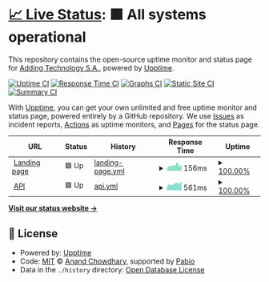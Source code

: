 # [📈 Live Status](https://status.falles.app): <!--live status--> **🟩 All systems operational**

This repository contains the open-source uptime monitor and status page for [Adding Technology S.A.](https://www.addingtechnology.es), powered by [Upptime](https://github.com/upptime/upptime).

[![Uptime CI](https://github.com/Adding-Technology/falles.app.api.upptime/workflows/Uptime%20CI/badge.svg)](https://github.com/Adding-Technology/falles.app.api.upptime/actions?query=workflow%3A%22Uptime+CI%22)
[![Response Time CI](https://github.com/Adding-Technology/falles.app.api.upptime/workflows/Response%20Time%20CI/badge.svg)](https://github.com/Adding-Technology/falles.app.api.upptime/actions?query=workflow%3A%22Response+Time+CI%22)
[![Graphs CI](https://github.com/Adding-Technology/falles.app.api.upptime/workflows/Graphs%20CI/badge.svg)](https://github.com/Adding-Technology/falles.app.api.upptime/actions?query=workflow%3A%22Graphs+CI%22)
[![Static Site CI](https://github.com/Adding-Technology/falles.app.api.upptime/workflows/Static%20Site%20CI/badge.svg)](https://github.com/Adding-Technology/falles.app.api.upptime/actions?query=workflow%3A%22Static+Site+CI%22)
[![Summary CI](https://github.com/Adding-Technology/falles.app.api.upptime/workflows/Summary%20CI/badge.svg)](https://github.com/Adding-Technology/falles.app.api.upptime/actions?query=workflow%3A%22Summary+CI%22)

With [Upptime](https://upptime.js.org), you can get your own unlimited and free uptime monitor and status page, powered entirely by a GitHub repository. We use [Issues](https://github.com/Adding-Technology/falles.app.api.upptime/issues) as incident reports, [Actions](https://github.com/Adding-Technology/falles.app.api.upptime/actions) as uptime monitors, and [Pages](https://status.falles.app) for the status page.

<!--start: status pages-->
<!-- This summary is generated by Upptime (https://github.com/upptime/upptime) -->
<!-- Do not edit this manually, your changes will be overwritten -->
<!-- prettier-ignore -->
| URL | Status | History | Response Time | Uptime |
| --- | ------ | ------- | ------------- | ------ |
| <img alt="" src="https://falles.app/favicon.png" height="13"> [Landing page](https://falles.app) | 🟩 Up | [landing-page.yml](https://github.com/Adding-Technology/falles.app.api.upptime/commits/HEAD/history/landing-page.yml) | <details><summary><img alt="Response time graph" src="./graphs/landing-page/response-time-week.png" height="20"> 156ms</summary><br><a href="https://status.falles.app/history/landing-page"><img alt="Response time 162" src="https://img.shields.io/endpoint?url=https%3A%2F%2Fraw.githubusercontent.com%2FAdding-Technology%2Ffalles.app.api.upptime%2FHEAD%2Fapi%2Flanding-page%2Fresponse-time.json"></a><br><a href="https://status.falles.app/history/landing-page"><img alt="24-hour response time 113" src="https://img.shields.io/endpoint?url=https%3A%2F%2Fraw.githubusercontent.com%2FAdding-Technology%2Ffalles.app.api.upptime%2FHEAD%2Fapi%2Flanding-page%2Fresponse-time-day.json"></a><br><a href="https://status.falles.app/history/landing-page"><img alt="7-day response time 156" src="https://img.shields.io/endpoint?url=https%3A%2F%2Fraw.githubusercontent.com%2FAdding-Technology%2Ffalles.app.api.upptime%2FHEAD%2Fapi%2Flanding-page%2Fresponse-time-week.json"></a><br><a href="https://status.falles.app/history/landing-page"><img alt="30-day response time 162" src="https://img.shields.io/endpoint?url=https%3A%2F%2Fraw.githubusercontent.com%2FAdding-Technology%2Ffalles.app.api.upptime%2FHEAD%2Fapi%2Flanding-page%2Fresponse-time-month.json"></a><br><a href="https://status.falles.app/history/landing-page"><img alt="1-year response time 162" src="https://img.shields.io/endpoint?url=https%3A%2F%2Fraw.githubusercontent.com%2FAdding-Technology%2Ffalles.app.api.upptime%2FHEAD%2Fapi%2Flanding-page%2Fresponse-time-year.json"></a></details> | <details><summary><a href="https://status.falles.app/history/landing-page">100.00%</a></summary><a href="https://status.falles.app/history/landing-page"><img alt="All-time uptime 100.00%" src="https://img.shields.io/endpoint?url=https%3A%2F%2Fraw.githubusercontent.com%2FAdding-Technology%2Ffalles.app.api.upptime%2FHEAD%2Fapi%2Flanding-page%2Fuptime.json"></a><br><a href="https://status.falles.app/history/landing-page"><img alt="24-hour uptime 100.00%" src="https://img.shields.io/endpoint?url=https%3A%2F%2Fraw.githubusercontent.com%2FAdding-Technology%2Ffalles.app.api.upptime%2FHEAD%2Fapi%2Flanding-page%2Fuptime-day.json"></a><br><a href="https://status.falles.app/history/landing-page"><img alt="7-day uptime 100.00%" src="https://img.shields.io/endpoint?url=https%3A%2F%2Fraw.githubusercontent.com%2FAdding-Technology%2Ffalles.app.api.upptime%2FHEAD%2Fapi%2Flanding-page%2Fuptime-week.json"></a><br><a href="https://status.falles.app/history/landing-page"><img alt="30-day uptime 100.00%" src="https://img.shields.io/endpoint?url=https%3A%2F%2Fraw.githubusercontent.com%2FAdding-Technology%2Ffalles.app.api.upptime%2FHEAD%2Fapi%2Flanding-page%2Fuptime-month.json"></a><br><a href="https://status.falles.app/history/landing-page"><img alt="1-year uptime 100.00%" src="https://img.shields.io/endpoint?url=https%3A%2F%2Fraw.githubusercontent.com%2FAdding-Technology%2Ffalles.app.api.upptime%2FHEAD%2Fapi%2Flanding-page%2Fuptime-year.json"></a></details>
| <img alt="" src="https://falles.app/favicon.png" height="13"> [API](https://api.falles.app/health) | 🟩 Up | [api.yml](https://github.com/Adding-Technology/falles.app.api.upptime/commits/HEAD/history/api.yml) | <details><summary><img alt="Response time graph" src="./graphs/api/response-time-week.png" height="20"> 561ms</summary><br><a href="https://status.falles.app/history/api"><img alt="Response time 559" src="https://img.shields.io/endpoint?url=https%3A%2F%2Fraw.githubusercontent.com%2FAdding-Technology%2Ffalles.app.api.upptime%2FHEAD%2Fapi%2Fapi%2Fresponse-time.json"></a><br><a href="https://status.falles.app/history/api"><img alt="24-hour response time 688" src="https://img.shields.io/endpoint?url=https%3A%2F%2Fraw.githubusercontent.com%2FAdding-Technology%2Ffalles.app.api.upptime%2FHEAD%2Fapi%2Fapi%2Fresponse-time-day.json"></a><br><a href="https://status.falles.app/history/api"><img alt="7-day response time 561" src="https://img.shields.io/endpoint?url=https%3A%2F%2Fraw.githubusercontent.com%2FAdding-Technology%2Ffalles.app.api.upptime%2FHEAD%2Fapi%2Fapi%2Fresponse-time-week.json"></a><br><a href="https://status.falles.app/history/api"><img alt="30-day response time 559" src="https://img.shields.io/endpoint?url=https%3A%2F%2Fraw.githubusercontent.com%2FAdding-Technology%2Ffalles.app.api.upptime%2FHEAD%2Fapi%2Fapi%2Fresponse-time-month.json"></a><br><a href="https://status.falles.app/history/api"><img alt="1-year response time 559" src="https://img.shields.io/endpoint?url=https%3A%2F%2Fraw.githubusercontent.com%2FAdding-Technology%2Ffalles.app.api.upptime%2FHEAD%2Fapi%2Fapi%2Fresponse-time-year.json"></a></details> | <details><summary><a href="https://status.falles.app/history/api">100.00%</a></summary><a href="https://status.falles.app/history/api"><img alt="All-time uptime 100.00%" src="https://img.shields.io/endpoint?url=https%3A%2F%2Fraw.githubusercontent.com%2FAdding-Technology%2Ffalles.app.api.upptime%2FHEAD%2Fapi%2Fapi%2Fuptime.json"></a><br><a href="https://status.falles.app/history/api"><img alt="24-hour uptime 100.00%" src="https://img.shields.io/endpoint?url=https%3A%2F%2Fraw.githubusercontent.com%2FAdding-Technology%2Ffalles.app.api.upptime%2FHEAD%2Fapi%2Fapi%2Fuptime-day.json"></a><br><a href="https://status.falles.app/history/api"><img alt="7-day uptime 100.00%" src="https://img.shields.io/endpoint?url=https%3A%2F%2Fraw.githubusercontent.com%2FAdding-Technology%2Ffalles.app.api.upptime%2FHEAD%2Fapi%2Fapi%2Fuptime-week.json"></a><br><a href="https://status.falles.app/history/api"><img alt="30-day uptime 100.00%" src="https://img.shields.io/endpoint?url=https%3A%2F%2Fraw.githubusercontent.com%2FAdding-Technology%2Ffalles.app.api.upptime%2FHEAD%2Fapi%2Fapi%2Fuptime-month.json"></a><br><a href="https://status.falles.app/history/api"><img alt="1-year uptime 100.00%" src="https://img.shields.io/endpoint?url=https%3A%2F%2Fraw.githubusercontent.com%2FAdding-Technology%2Ffalles.app.api.upptime%2FHEAD%2Fapi%2Fapi%2Fuptime-year.json"></a></details>

<!--end: status pages-->

[**Visit our status website →**](https://status.falles.app)

## 📄 License

- Powered by: [Upptime](https://github.com/upptime/upptime)
- Code: [MIT](./LICENSE) © [Anand Chowdhary](https://anandchowdhary.com), supported by [Pabio](https://pabio.com)
- Data in the `./history` directory: [Open Database License](https://opendatacommons.org/licenses/odbl/1-0/)
